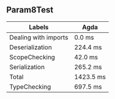 
## Param8Test

Labels|Agda
---|---
Dealing with imports|0.0 ms
Deserialization|224.4 ms
ScopeChecking|42.0 ms
Serialization|265.2 ms
Total|1423.5 ms
TypeChecking|697.5 ms

